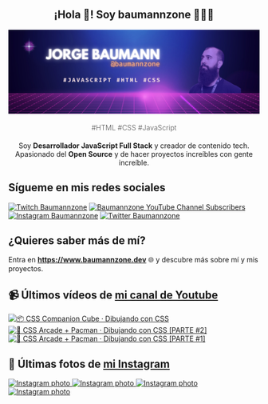 <p align="center">
   <h2 align="center">¡Hola 👋! Soy baumannzone 👨🏻‍💻</h2>
   <img align="center" src="img/header.png" />
   <h4 align="center" style="font-weight: 300; color: #555;">#HTML #CSS #JavaScript</h4>
</p>

<p align="center" style="margin-bottom: 20px">Soy <strong>Desarrollador JavaScript Full Stack</strong> y creador de contenido tech.
<br/>
Apasionado del <strong>Open Source</strong> y de hacer proyectos increíbles con gente increíble.
</p>

## Sígueme en mis redes sociales

[![Twitch Baumannzone](https://img.shields.io/twitch/status/baumannzone?style=social)](https://twitch.tv/baumannzone)
[![Baumannzone YouTube Channel Subscribers](https://img.shields.io/youtube/channel/subscribers/UCTTj5ztXnGeDRPFVsBp7VMA?style=social)](https://youtube.com/rambitojs)
[![Instagram Baumannzone](https://img.shields.io/badge/Baumannzone--_.svg?label=Instagram&style=social&logo=instagram)](https://instagram.com/baumannzone)
[![Twitter Baumannzone](https://img.shields.io/twitter/follow/Baumannzone?label=Twitter&style=social)](https://twitter.com/baumannzone)

## ¿Quieres saber más de mí?

Entra en **https://www.baumannzone.dev** 🌐 y descubre más sobre mí y mis proyectos.

## 📹 Últimos vídeos de [mi canal de Youtube](https://youtube.com/rambitojs?sub_confirmation=1)


<a href='https://youtu.be/W6xwoSJahA0' target='_blank'>
  <img width='30%' src='https://img.youtube.com/vi/W6xwoSJahA0/mqdefault.jpg' alt='📦 CSS Companion Cube · Dibujando con CSS' />
</a>
<a href='https://youtu.be/9C3NXVXewH8' target='_blank'>
  <img width='30%' src='https://img.youtube.com/vi/9C3NXVXewH8/mqdefault.jpg' alt='👾 CSS Arcade + Pacman · Dibujando con CSS [PARTE #2]' />
</a>
<a href='https://youtu.be/2ahqLdgkSxA' target='_blank'>
  <img width='30%' src='https://img.youtube.com/vi/2ahqLdgkSxA/mqdefault.jpg' alt='👾 CSS Arcade + Pacman · Dibujando con CSS [PARTE #1]' />
</a>

## 📸 Últimas fotos de [mi Instagram](https://instagram.com/baumannzone)


<a href='https://instagram.com/p/CpyNOwarnok' target='_blank'>
  <img width='20%' src='https://instagram.fiev17-1.fna.fbcdn.net/v/t51.2885-15/335763997_5887597057976558_508799587780031974_n.jpg?stp=dst-jpg_e15_fr_s1080x1080&efg=eyJybWQiOiJpZ19hbmRyb2lkX21vYmlsZV9uZXR3b3JrX3N0YWNrX2JhY2t0ZXN0X3YyNzA6dGlnb25fbW5zX3JtZCJ9&_nc_ht=instagram.fiev17-1.fna.fbcdn.net&_nc_cat=102&_nc_ohc=9QFt1g7zLokAX9pLYt4&edm=APU89FABAAAA&ccb=7-5&ig_cache_key=MzA1ODU2NTI4NTYwMjU1NjQ1Mg%3D%3D.2-ccb7-5&oh=00_AfCGmTOIc9Hq59Gb-dNnsYEUdQxCjTbNSkmLY1-0-Ag_aQ&oe=6430AF3D&_nc_sid=86f79a' alt='Instagram photo' />
</a>
<a href='https://instagram.com/p/CpxS2xyPU9_' target='_blank'>
  <img width='20%' src='https://instagram.fiev17-1.fna.fbcdn.net/v/t39.30808-6/335880849_651634293395690_3244828756504975467_n.png?stp=dst-jpg_e15_fr_s1080x1080&efg=eyJybWQiOiJpZ19hbmRyb2lkX21vYmlsZV9uZXR3b3JrX3N0YWNrX2JhY2t0ZXN0X3YyNzA6dGlnb25fbW5zX3JtZCJ9&_nc_ht=instagram.fiev17-1.fna.fbcdn.net&_nc_cat=102&_nc_ohc=lNmXdo6Yq7QAX_mCExs&edm=APU89FAAAAAA&ccb=7-5&ig_cache_key=MzA1ODMwODU0MTQ4NDcxNTYzMw%3D%3D.2-ccb7-5&oh=00_AfBsmxh-jenUbjCs1cQgmj0fYefcgHWaK1jHq_QvnM699g&oe=6431D992&_nc_sid=86f79a' alt='Instagram photo' />
</a>
<a href='https://instagram.com/p/CpXsJwAjUCV' target='_blank'>
  <img width='20%' src='https://instagram.fiev17-1.fna.fbcdn.net/v/t51.2885-15/334200430_580461007346694_7484248812472256463_n.jpg?stp=dst-jpg_e15&efg=eyJybWQiOiJpZ19hbmRyb2lkX21vYmlsZV9uZXR3b3JrX3N0YWNrX2JhY2t0ZXN0X3YyNzA6dGlnb25fbW5zX3JtZCJ9&_nc_ht=instagram.fiev17-1.fna.fbcdn.net&_nc_cat=106&_nc_ohc=nbG86SEYVRAAX8TiRtu&edm=APU89FABAAAA&ccb=7-5&oh=00_AfC4Lb1d5X_o6-_ebD1OnOd7VdA4Vs5GjJymjyrRZsO4yw&oe=642DA469&_nc_sid=86f79a' alt='Instagram photo' />
</a>
<a href='https://instagram.com/p/CpN-WyooMDu' target='_blank'>
  <img width='20%' src='https://instagram.fiev17-2.fna.fbcdn.net/v/t51.2885-15/334275762_215487674379499_6016218974446575961_n.jpg?stp=dst-jpg_e15_fr_s1080x1080&efg=eyJybWQiOiJpZ19hbmRyb2lkX21vYmlsZV9uZXR3b3JrX3N0YWNrX2JhY2t0ZXN0X3YyNzA6dGlnb25fbW5zX3JtZCJ9&_nc_ht=instagram.fiev17-2.fna.fbcdn.net&_nc_cat=107&_nc_ohc=uIDAOCK_fe8AX_up_oT&edm=APU89FABAAAA&ccb=7-5&ig_cache_key=MzA0ODM2Njc2Nzg4MDU4NTQ1NA%3D%3D.2-ccb7-5&oh=00_AfDj9yQfE5FcxhgOfLUM5IWUSvzyzTH8nOA53KDkTqleVg&oe=6430D671&_nc_sid=86f79a' alt='Instagram photo' />
</a>
